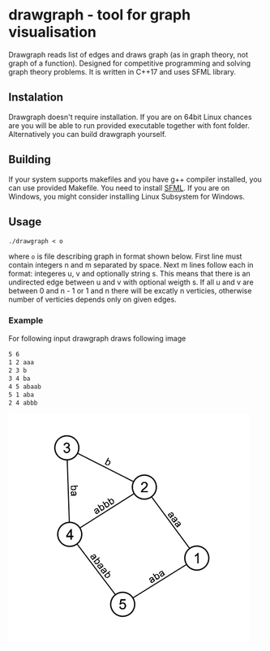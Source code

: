 # drawgraph - tool for graph visualisation

Drawgraph reads list of edges and draws graph (as in graph theory, not graph of a function). Designed for competitive programming and solving graph theory problems.
It is written in C++17 and uses SFML library.

## Instalation

Drawgraph doesn't require installation. If you are on 64bit Linux chances are you will be able to run provided executable together with font folder.
Alternatively you can build drawgraph yourself.

## Building

If your system supports makefiles and you have g++ compiler installed, you can use provided Makefile. You need to install [SFML](https://github.com/SFML/SFML).
If you are on Windows, you might consider installing Linux Subsystem for Windows.

## Usage

```
./drawgraph < o
```
where ``` o ``` is file describing graph in format shown below.
First line must contain integers  n  and m separated by space. Next m lines follow each in format: integeres u, v and optionally string s.
This means that there is an undirected edge between u and v with optional weigth s. If all u and v are between 0 and n - 1 or 1 and n there will be excatly n verticies,
otherwise number of verticies depends only on given edges.

### Example

For following input drawgraph draws following image
```
5 6
1 2 aaa
2 3 b
3 4 ba
4 5 abaab
5 1 aba
2 4 abbb
```

![Example image](examples/example.png)
